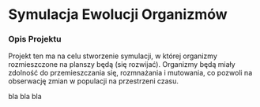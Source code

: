 # Symulacja Ewolucji Organizmów

### Opis Projektu
Projekt ten ma na celu stworzenie symulacji, w której organizmy rozmieszczone na planszy będą (się rozwijać). Organizmy będą miały zdolność do przemieszczania się, rozmnażania i mutowania, co pozwoli na obserwację zmian w populacji na przestrzeni czasu.

bla bla bla
